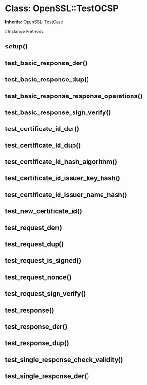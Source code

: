 # Class: OpenSSL::TestOCSP
**Inherits:** OpenSSL::TestCase
    




#Instance Methods
## setup() [](#method-i-setup)

## test_basic_response_der() [](#method-i-test_basic_response_der)

## test_basic_response_dup() [](#method-i-test_basic_response_dup)

## test_basic_response_response_operations() [](#method-i-test_basic_response_response_operations)

## test_basic_response_sign_verify() [](#method-i-test_basic_response_sign_verify)

## test_certificate_id_der() [](#method-i-test_certificate_id_der)

## test_certificate_id_dup() [](#method-i-test_certificate_id_dup)

## test_certificate_id_hash_algorithm() [](#method-i-test_certificate_id_hash_algorithm)

## test_certificate_id_issuer_key_hash() [](#method-i-test_certificate_id_issuer_key_hash)

## test_certificate_id_issuer_name_hash() [](#method-i-test_certificate_id_issuer_name_hash)

## test_new_certificate_id() [](#method-i-test_new_certificate_id)

## test_request_der() [](#method-i-test_request_der)

## test_request_dup() [](#method-i-test_request_dup)

## test_request_is_signed() [](#method-i-test_request_is_signed)

## test_request_nonce() [](#method-i-test_request_nonce)

## test_request_sign_verify() [](#method-i-test_request_sign_verify)

## test_response() [](#method-i-test_response)

## test_response_der() [](#method-i-test_response_der)

## test_response_dup() [](#method-i-test_response_dup)

## test_single_response_check_validity() [](#method-i-test_single_response_check_validity)

## test_single_response_der() [](#method-i-test_single_response_der)

